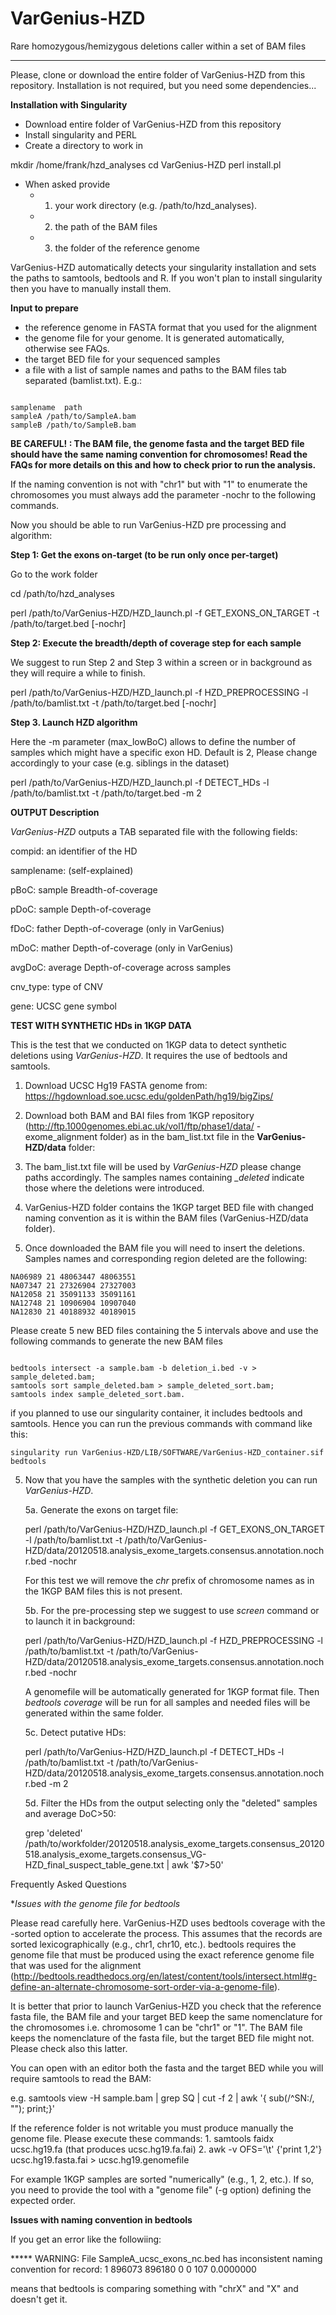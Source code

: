 # VarGenius-HZD

Rare homozygous/hemizygous deletions caller within a set of BAM files

----------------------------------------

Please, clone or download the entire folder of VarGenius-HZD from this repository. 
Installation is not required, but you need some dependencies...


**Installation with Singularity**

- Download entire folder of VarGenius-HZD from this repository
- Install singularity and PERL
- Create a directory to work in

mkdir /home/frank/hzd_analyses
cd VarGenius-HZD
perl install.pl 

- When asked provide 
	- 1. your work directory (e.g. /path/to/hzd_analyses).
	- 2. the path of the BAM files 
	- 3. the folder of the reference genome

VarGenius-HZD automatically detects your singularity installation and sets the paths to samtools, bedtools and R.
If you won't plan to install singularity then you have to manually install them.



**Input to prepare**

- the reference genome in FASTA format that you used for the alignment
- the genome file for your genome. It is generated automatically, otherwise see FAQs. 
- the target BED file for your sequenced samples
- a file with a list of sample names and paths to the BAM files tab separated (bamlist.txt). 
  E.g.:

```

samplename	path
sampleA	/path/to/SampleA.bam
sampleB	/path/to/SampleB.bam

```

**BE CAREFUL! :  The BAM file, the genome fasta and the target BED file should have the same naming convention for chromosomes! 
Read the FAQs for more details on this and how to check prior to run the analysis.**

If the naming convention is not with "chr1" but with "1" to enumerate the chromosomes you must always add the parameter -nochr to the following commands.


Now you should be able to run VarGenius-HZD pre processing and algorithm:

**Step 1: Get the exons on-target (to be run only once per-target)**

Go to the work folder

cd /path/to/hzd_analyses

perl /path/to/VarGenius-HZD/HZD_launch.pl -f GET\_EXONS\_ON\_TARGET  -t /path/to/target.bed [-nochr]


**Step 2: Execute the breadth/depth of coverage step for each sample**

We suggest to run Step 2 and Step 3 within a screen or in background as they will require a while to finish.

perl /path/to/VarGenius-HZD/HZD_launch.pl -f HZD\_PREPROCESSING  -l /path/to/bamlist.txt  -t /path/to/target.bed  [-nochr]


**Step 3. Launch HZD algorithm**

Here the -m parameter (max_lowBoC) allows to define the number of samples which might have a specific exon HD.
Default is 2, Please change accordingly to your case (e.g. siblings in the dataset) 

perl /path/to/VarGenius-HZD/HZD_launch.pl -f DETECT\_HDs -l /path/to/bamlist.txt  -t /path/to/target.bed -m 2


**OUTPUT Description**

*VarGenius-HZD* outputs a TAB separated file with the following fields:

compid: an identifier of the HD

samplename: (self-explained)

pBoC: sample Breadth-of-coverage

pDoC: sample Depth-of-coverage

fDoC: father Depth-of-coverage (only in VarGenius)

mDoC: mather Depth-of-coverage (only in VarGenius)

avgDoC: average Depth-of-coverage across samples

cnv_type: type of CNV

gene: UCSC gene symbol




**TEST WITH SYNTHETIC HDs in 1KGP DATA**

This is the test that we conducted on 1KGP data to detect synthetic deletions using *VarGenius-HZD*. 
It requires the use of bedtools and samtools.

1. Download UCSC Hg19 FASTA genome from: https://hgdownload.soe.ucsc.edu/goldenPath/hg19/bigZips/
1. Download both BAM and BAI files from 1KGP repository (http://ftp.1000genomes.ebi.ac.uk/vol1/ftp/phase1/data/ - exome\_alignment folder) as in the bam_list.txt file in the **VarGenius-HZD/data** folder: 
	
2. The bam_list.txt file will be used by *VarGenius-HZD* please change paths accordingly. The samples names containing *\_deleted* indicate those where the deletions were introduced.
3. VarGenius-HZD folder contains the 1KGP target BED file with changed naming convention as it is within the BAM files (VarGenius-HZD/data folder).
4. Once downloaded the BAM file you will need to insert the deletions. Samples names and corresponding region deleted are the following:

```	
NA06989 21 48063447 48063551
NA07347 21 27326904 27327003
NA12058 21 35091133 35091161
NA12748 21 10906904 10907040
NA12830 21 40188932 40189015
```

Please create 5 new BED files containing the 5 intervals above and use the following commands to generate the new BAM files
	
```
	
bedtools intersect -a sample.bam -b deletion_i.bed -v > sample_deleted.bam; 
samtools sort sample_deleted.bam > sample_deleted_sort.bam; 
samtools index sample_deleted_sort.bam.

```

if you planned to use our singularity container, it includes bedtools and samtools. Hence you can run the previous commands with command like this:

```
singularity run VarGenius-HZD/LIB/SOFTWARE/VarGenius-HZD_container.sif bedtools

```

5. Now that you have the samples with the synthetic deletion you can run *VarGenius-HZD*. 

	5a. Generate the exons on target file:
	
	perl /path/to/VarGenius-HZD/HZD\_launch.pl -f GET\_EXONS\_ON\_TARGET  -l /path/to/bamlist.txt  -t /path/to/VarGenius-HZD/data/20120518.analysis_exome_targets.consensus.annotation.nochr.bed -nochr

	For this test we will remove the *chr* prefix of chromosome names as in the 1KGP BAM files this is not present.

	5b. For the pre-processing step we suggest to use *screen* command or to launch it in background:
	
	perl /path/to/VarGenius-HZD/HZD\_launch.pl -f HZD\_PREPROCESSING -l /path/to/bamlist.txt  -t /path/to/VarGenius-HZD/data/20120518.analysis_exome_targets.consensus.annotation.nochr.bed -nochr
	
	A genomefile will be automatically generated for 1KGP format file. Then *bedtools coverage* will be run for all samples and needed files will be generated within the same folder.
	
	5c. Detect putative HDs:
	
	perl /path/to/VarGenius-HZD/HZD_launch.pl -f DETECT\_HDs -l /path/to/bamlist.txt  -t /path/to/VarGenius-HZD/data/20120518.analysis_exome_targets.consensus.annotation.nochr.bed -m 2


	5d. Filter the HDs from the output selecting only the "deleted" samples and average DoC>50:
	
	grep 'deleted' /path/to/workfolder/20120518.analysis_exome_targets.consensus_20120518.analysis_exome_targets.consensus_VG-HZD_final_suspect_table_gene.txt | awk '$7>50'
	


Frequently Asked Questions

**Issues with the genome file for bedtools*

Please read carefully here. 
VarGenius-HZD uses bedtools coverage with the -sorted option to accelerate the process. This assumes that the records are sorted lexicographically (e.g., chr1, chr10, etc.). bedtools requires the genome file that must be produced using the exact reference genome file that was used for the alignment (http://bedtools.readthedocs.org/en/latest/content/tools/intersect.html#g-define-an-alternate-chromosome-sort-order-via-a-genome-file).

It is better that prior to launch VarGenius-HZD you check that the reference fasta file, the BAM file and your target BED keep the same nomenclature for the chromosomes i.e. chromosome 1 can be "chr1" or "1". The BAM file keeps the nomenclature of the fasta file, but the target BED file might not. Please check also this latter.

You can open with an editor both the fasta and the target BED while you will require samtools to read the BAM:

e.g.	samtools view -H sample.bam | grep SQ | cut -f 2 | awk '{ sub(/^SN:/, ""); print;}'


If the reference folder is not writable you must produce manually the genome file. Please execute these commands:
	1. samtools faidx ucsc.hg19.fa (that produces ucsc.hg19.fa.fai)
	2. awk -v OFS='\t' {'print $1,$2'} ucsc.hg19.fasta.fai > ucsc.hg19.genomefile



For example 1KGP samples are sorted "numerically" (e.g., 1, 2, etc.).  If so, you need to provide the tool with a "genome file" (-g option) defining the expected order. 
	


**Issues with naming convention in bedtools**

If you get an error like the followiing:

***** WARNING: File SampleA_ucsc_exons_nc.bed has inconsistent naming convention for record:
1       896073  896180  0       0       107     0.0000000

means that bedtools is comparing something with "chrX" and "X" and doesn't get it. 
